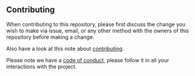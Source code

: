 
## Contributing <a name="Contributing"></a>

When contributing to this repository, please first discuss the change you wish to make via issue, email, or any other method with the owners of this repository before making a change.

Also have a look at this note about [contributing]({remotemaster}/CONTRIBUTING.md).  

Please note we have a [code of conduct]({remotemaster}/CODE_OF_CONDUCT.md), please follow it in all your interactions with the project.  

